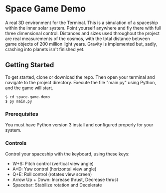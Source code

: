 # Space Game Demo

A real 3D environment for the Terminal. This is a simulation of a spaceship within the inner solar system. Point yourself anywhere and fly there with full three dimensional control. Distances and sizes used throughout the project are real measurements of the cosmos, with the total distance between game objects of 200 million light years. Gravity is implemented but, sadly, crashing into planets isn't finished yet.

## Getting Started

To get started, clone or download the repo. Then open your terminal and navigate to the project directory. Execute the file "main.py" using Python, and the game will start.

```
$ cd space-game-demo
$ py main.py
```

### Prerequisites

You must have Python version 3 install and configured properly for your system.

### Controls

Control your spaceship with the keyboard, using these keys:
* W+S: Pitch control (vertical view angle)
* A+D: Yaw control (horizontal view angle)
* Q+E: Roll control (rotates view screen)
* Arrow Up + Down: Increase thrust, Decrease thrust
* Spacebar: Stabilize rotation and Decelerate
